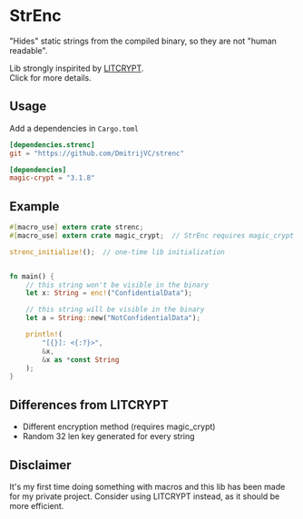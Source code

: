 # StrEnc

"Hides" static strings from the compiled binary, so they are not "human readable".

Lib strongly inspirited by [LITCRYPT](https://crates.io/crates/litcrypt). <br>
Click for more details.

## Usage
Add a dependencies in `Cargo.toml`
```toml
[dependencies.strenc]
git = "https://github.com/DmitrijVC/strenc"

[dependencies]
magic-crypt = "3.1.8"
```

## Example
```rust
#[macro_use] extern crate strenc;
#[macro_use] extern crate magic_crypt;  // StrEnc requires magic_crypt

strenc_initialize!();  // one-time lib initialization


fn main() {
    // this string won't be visible in the binary
    let x: String = enc!("ConfidentialData");

    // this string will be visible in the binary
    let a = String::new("NotConfidentialData");

    println!(
        "[{}]: <{:?}>", 
        &x,
        &x as *const String
    );
}
```
 
## Differences from LITCRYPT
- Different encryption method (requires magic_crypt)
- Random 32 len key generated for every string

## Disclaimer
It's my first time doing something with macros and this lib has been made for my private project. Consider using LITCRYPT instead, as it should be more efficient.
